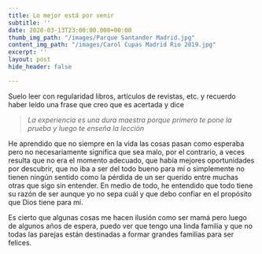 ```yaml
---
title: Lo mejor está por venir
subtitle: ''
date: 2020-03-13T23:00:00.000+00:00
thumb_img_path: "/images/Parque Santander Madrid.jpg"
content_img_path: "/images/Carol Cupas Madrid Rio 2019.jpg"
excerpt: ''
layout: post
hide_header: false

---
```

Suelo leer con regularidad libros, artículos de revistas, etc. y recuerdo haber leído una frase que creo que es acertada y dice

> _La experiencia es una dura maestra porque primero te pone la prueba y luego te enseña la lección_

He aprendido que no siempre en la vida las cosas pasan como esperaba pero no necesariamente significa que sea malo, por el contrario, a veces resulta que no era el momento adecuado, que había mejores oportunidades por descubrir, que no iba a ser del todo bueno para mí o simplemente no tienen ningún sentido como la pérdida de un ser querido entre muchas otras que sigo sin entender. En medio de todo, he entendido que todo tiene su razón de ser aunque yo no sepa cuál y que debo confiar en el propósito que Dios tiene para mí.

Es cierto que algunas cosas me hacen ilusión como ser mamá pero luego de algunos años de espera, puedo ver que tengo una linda familia y que no todas las parejas están destinadas a formar grandes familias para ser felices.